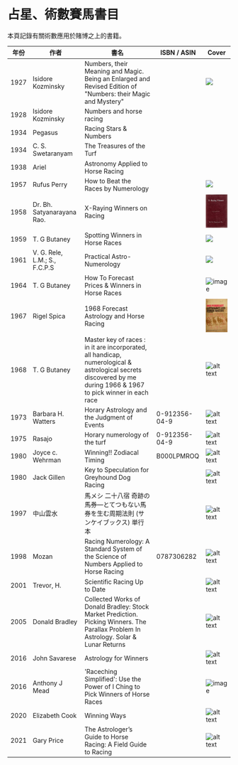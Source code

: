 # 占星、術數賽馬書目

本頁記錄有關術數應用於賭博之上的書籍。

| 年份          | 作者           | 書名                                           | ISBN / ASIN     |   Cover      |
| ------------- | ------------- | --------------------------------------------- | ------------- |------------- |
| 1927     | Isidore Kozminsky         | Numbers, their Meaning and Magic. Being an Enlarged and Revised Edition of "Numbers: their Magic and Mystery"            |   |  <img src="https://pictures.abebooks.com/inventory/30576087798.jpg" width="180" />   |
| 1928     | 	Isidore Kozminsky     | Numbers and horse racing               |               |              |
| 1934     |  Pegasus         | Racing Stars & Numbers       |              |     ||     |
| 1934     | C. S. Swetaranyam         | The Treasures of the Turf       |              |     |
| 1938     | Ariel          | Astronomy Applied to Horse Racing               |               |              |
| 1957     | Rufus Perry    |  How to Beat the Races by Numerology      |              |  <img src="https://images-na.ssl-images-amazon.com/images/I/51EEKyrWFcL._SY291_BO1,204,203,200_QL40_FMwebp_.jpg" width="180" />   |
| 1958     | Dr. Bh. Satyanarayana Rao.      |   X-Raying Winners on Racing      |              |   <img src="/images/x-rayingwinners.jpg" width="180" />  |
| 1959     |  T. G Butaney     |  Spotting Winners in Horse Races     |              |   <img src="https://cdn.shopify.com/s/files/1/2183/7201/products/IMG_9089.jpg" width="180" />   |
| 1961     |  V. G. Rele, L.M.; S., F.C.P.S         | Practical Astro-Numerology          |       |  <img src="https://images-na.ssl-images-amazon.com/images/I/41SxoAGv1+L._SX373_BO1,204,203,200_.jpg" width="180" />   |
| 1964     |  T. G Butaney        | How To Forecast Prices & Winners in Horse Races      |       |  ![image](https://user-images.githubusercontent.com/34528743/181479950-5e78f78a-2dfe-41a8-8317-9a49986e46e6.png)   |
| 1967     | Rigel Spica   |  1968 Forecast Astrology and Horse Racing     |              | <img src="/images/RigelSpica1967.jpg" width="180" /> |
| 1968     |  T. G Butaney  |  Master key of races : in it are incorporated, all handicap, numerological & astrological secrets discovered by me during 1966 & 1967 to pick winner in each race    |              |  ![alt text](https://user-images.githubusercontent.com/34528743/181476569-89946746-0b77-4c49-9558-60337ffb25ba.png)  |
| 1973     | Barbara H. Watters          | Horary Astrology and the Judgment of Events          |   0-912356-04-9   |  ![alt text](https://user-images.githubusercontent.com/34528743/181476318-1f6b0860-131b-4689-95df-9b1e7d70088f.png)    |
| 1975     | Rasajo         | Horary numerology of the turf          |   0-912356-04-9   |  ![alt text](http://2.bp.blogspot.com/-VpwvVDIpyqU/UIU0ZmW-7aI/AAAAAAAAABQ/rOW3fB_GGRk/s1600/HORARY+NUMEROLOGY+OF+THE+TURF.jpg)     |
| 1980     | Joyce c. Wehrman     |  Winning!! Zodiacal Timing   |   B000LPMROQ | ![alt text](https://images-na.ssl-images-amazon.com/images/I/51V3tr-nfJL._SY291_BO1,204,203,200_QL40_FMwebp_.jpg)  |
| 1980     | Jack Gillen          | Key to Speculation for Greyhound Dog Racing          |              |  ![alt text](https://images-na.ssl-images-amazon.com/images/I/51HTRyXEpdL._SX325_BO1,204,203,200_.jpg)    |
| 1997    |  中山雲水   |   馬メシ 二十八宿 奇跡の馬券―とてつもない馬券を生む周期法則 (サンケイブックス) 単行本 |  | ![alt text](https://images-na.ssl-images-amazon.com/images/I/51009YiwKoL._SX354_BO1,204,203,200_.jpg)   |
| 1998    | 	Mozan     | Racing Numerology: A Standard System of the Science of Numbers Applied to Horse Racing   | 0787306282        |  ![alt text](https://images-na.ssl-images-amazon.com/images/I/41YAaHZ20hL._SY291_BO1,204,203,200_QL40_FMwebp_.jpg)  |
| 2001    | 	Trevor, H.    | Scientific Racing Up to Date   |       | ![alt text](https://user-images.githubusercontent.com/34528743/181475791-c29c8555-b25f-43a3-825a-f6b62c954479.png) |
| 2005    | 	Donald Bradley | Collected Works of Donald Bradley: Stock Market Prediction. Picking Winners. The Parallax Problem In Astrology. Solar & Lunar Returns  |       |    ![alt text](https://images-na.ssl-images-amazon.com/images/I/515sPGgZirL._SX356_BO1,204,203,200_.jpg) |
| 2016    | 	John Savarese     | Astrology for Winners  |        | ![alt text](https://images-na.ssl-images-amazon.com/images/I/41gMid18SuL._SX356_BO1,204,203,200_.jpg)   |
| 2016    | 	Anthony J Mead     | 'Raceching Simplified': Use the Power of I Ching to Pick Winners of Horse Races  |        | ![image](https://user-images.githubusercontent.com/34528743/181478079-e81a6118-053e-4398-abb3-ac986c4a2620.png)   |
| 2020    | 	Elizabeth Cook   | Winning Ways  |        | ![alt text](https://user-images.githubusercontent.com/34528743/181475548-04dfc49c-1a15-421b-9d0a-add2c98e3ba6.png)  |
| 2021     | Gary Price |  The Astrologer’s Guide to Horse Racing: A Field Guide to Racing  |  | ![alt text](https://images-na.ssl-images-amazon.com/images/I/518uq1vzB9L._SY291_BO1,204,203,200_QL40_FMwebp_.jpg) | 

